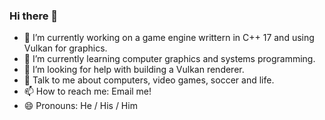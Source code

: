 ### Hi there 👋

- 🔭 I’m currently working on a game engine writtern in C++ 17 and using Vulkan for graphics.
- 🌱 I’m currently learning computer graphics and systems programming.
- 🤔 I’m looking for help with building a Vulkan renderer.
- 💬 Talk to me about computers, video games, soccer and life.
- 📫 How to reach me: Email me!
- 😄 Pronouns: He / His / Him

<!--
**rhythm1705/rhythm1705** is a ✨ _special_ ✨ repository because its `README.md` (this file) appears on your GitHub profile.

Here are some ideas to get you started:
- 👯 I’m looking to collaborate on ...
- ⚡ Fun fact: ...

-->
